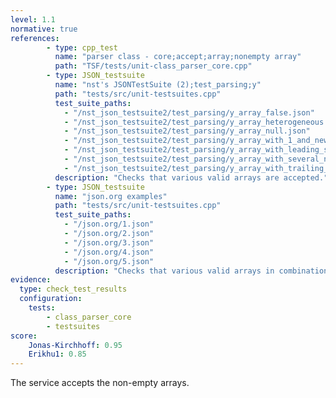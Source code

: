 ```yaml
---
level: 1.1
normative: true
references:
        - type: cpp_test
          name: "parser class - core;accept;array;nonempty array"
          path: "TSF/tests/unit-class_parser_core.cpp"
        - type: JSON_testsuite
          name: "nst's JSONTestSuite (2);test_parsing;y"
          path: "tests/src/unit-testsuites.cpp"
          test_suite_paths:
            - "/nst_json_testsuite2/test_parsing/y_array_false.json"
            - "/nst_json_testsuite2/test_parsing/y_array_heterogeneous.json"
            - "/nst_json_testsuite2/test_parsing/y_array_null.json"
            - "/nst_json_testsuite2/test_parsing/y_array_with_1_and_newline.json"
            - "/nst_json_testsuite2/test_parsing/y_array_with_leading_space.json"
            - "/nst_json_testsuite2/test_parsing/y_array_with_several_null.json"
            - "/nst_json_testsuite2/test_parsing/y_array_with_trailing_space.json"
          description: "Checks that various valid arrays are accepted."
        - type: JSON_testsuite
          name: "json.org examples"
          path: "tests/src/unit-testsuites.cpp"
          test_suite_paths:
            - "/json.org/1.json"
            - "/json.org/2.json"
            - "/json.org/3.json"
            - "/json.org/4.json"
            - "/json.org/5.json"
          description: "Checks that various valid arrays in combination with objects are accepted."
evidence:
  type: check_test_results
  configuration:
    tests: 
        - class_parser_core
        - testsuites
score:
    Jonas-Kirchhoff: 0.95
    Erikhu1: 0.85
---
```


The service accepts the non-empty arrays.